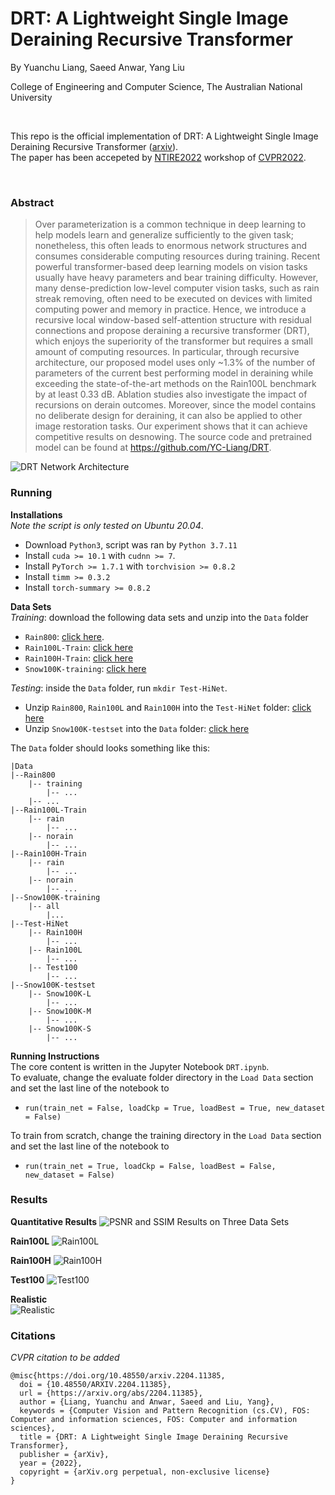 # DRT: A Lightweight Single Image Deraining Recursive Transformer
By Yuanchu Liang, Saeed Anwar, Yang Liu

College of Engineering and Computer Science, The Australian National University

</br>

This repo is the official implementation of DRT: A Lightweight Single Image Deraining Recursive Transformer ([arxiv](https://arxiv.org/abs/2204.11385)).  
The paper has been accepeted by [NTIRE2022](https://data.vision.ee.ethz.ch/cvl/ntire22/) workshop of [CVPR2022](https://cvpr2022.thecvf.com/).

</br>

### Abstract
> Over parameterization is a common technique in deep learning to help models learn and generalize sufficiently to the given task; nonetheless, this often leads to enormous network structures and consumes considerable computing resources during training. Recent powerful transformer-based deep learning models on vision tasks usually have heavy parameters and bear training difficulty. However, many dense-prediction low-level computer vision tasks, such as rain streak removing, often need to be executed on devices with limited computing power and memory in practice. Hence, we introduce a recursive local window-based self-attention structure with residual connections and propose deraining a recursive transformer (DRT), which enjoys the superiority of the transformer but requires a small amount of computing resources. In particular, through recursive architecture, our proposed model uses only ~1.3% of the number of parameters of the current best performing model in deraining while exceeding the state-of-the-art methods on the Rain100L benchmark by at least 0.33 dB. Ablation studies also investigate the impact of recursions on derain outcomes. Moreover, since the model contains no deliberate design for deraining, it can also be applied to other image restoration tasks. Our experiment shows that it can achieve competitive results on desnowing. The source code and pretrained model can be found at https://github.com/YC-Liang/DRT.

![DRT Network Architecture](https://github.com/YC-Liang/DRT/blob/main/Images/Network.png)

### Running
**Installations**</br>
*Note the script is only tested on Ubuntu 20.04*.
* Download `Python3`, script was ran by `Python 3.7.11`
* Install `cuda >= 10.1` with `cudnn >= 7`.
* Install `PyTorch >= 1.7.1` with `torchvision >= 0.8.2`
* Install `timm >= 0.3.2`
* Install `torch-summary >= 0.8.2`

**Data Sets**</br>
*Training*: download the following data sets and unzip into the `Data` folder </br>
* `Rain800`: [click here](https://github.com/hezhangsprinter/DID-MDN).
* `Rain100L-Train`: [click here](https://www.icst.pku.edu.cn/struct/Projects/joint_rain_removal.html)
* `Rain100H-Train`: [click here](https://www.icst.pku.edu.cn/struct/Projects/joint_rain_removal.html)
* `Snow100K-training`: [click here](https://sites.google.com/view/yunfuliu/desnownet)

*Testing*: inside the `Data` folder, run `mkdir Test-HiNet`. 
* Unzip `Rain800`, `Rain100L` and `Rain100H` into the `Test-HiNet` folder: [click here](https://github.com/megvii-model/HINet)
* Unzip `Snow100K-testset` into the `Data` folder: [click here](https://sites.google.com/view/yunfuliu/desnownet)

The `Data` folder should looks something like this:</br>
```
|Data
|--Rain800
    |-- training
        |-- ...
    |-- ...
|--Rain100L-Train
    |-- rain
        |-- ...
    |-- norain
        |-- ...
|--Rain100H-Train
    |-- rain
        |-- ...
    |-- norain
        |-- ...
|--Snow100K-training
    |-- all
        |...
|--Test-HiNet
    |-- Rain100H
        |-- ...
    |-- Rain100L
        |-- ...
    |-- Test100
        |-- ...
|--Snow100K-testset
    |-- Snow100K-L
        |-- ...
    |-- Snow100K-M
        |-- ...
    |-- Snow100K-S
        |-- ...
```

**Running Instructions**</br>
The core content is written in the Jupyter Notebook `DRT.ipynb`.</br>
To evaluate, change the evaluate folder directory in the `Load Data` section and set the last line of the notebook to </br>
* `run(train_net = False, loadCkp = True, loadBest = True, new_dataset = False)` </br>

To train from scratch, change the training directory in the `Load Data` section and set the last line of the notebook to
* `run(train_net = True, loadCkp = False, loadBest = False, new_dataset = False)`

### Results
**Quantitative Results**
![PSNR and SSIM Results on Three Data Sets](https://github.com/YC-Liang/DRT/blob/main/Images/PSNR_and_SSIM.png)

**Rain100L**
![Rain100L](https://github.com/YC-Liang/DRT/blob/main/Images/Rain100L.png)

**Rain100H**
![Rain100H](https://github.com/YC-Liang/DRT/blob/main/Images/Rain100H.png)

**Test100**
![Test100](https://github.com/YC-Liang/DRT/blob/main/Images/Test100.png)

**Realistic**  
![Realistic](https://github.com/YC-Liang/DRT/blob/main/Images/Real.png)


### Citations
*CVPR citation to be added*
```
@misc{https://doi.org/10.48550/arxiv.2204.11385,
  doi = {10.48550/ARXIV.2204.11385},
  url = {https://arxiv.org/abs/2204.11385},
  author = {Liang, Yuanchu and Anwar, Saeed and Liu, Yang},
  keywords = {Computer Vision and Pattern Recognition (cs.CV), FOS: Computer and information sciences, FOS: Computer and information sciences},
  title = {DRT: A Lightweight Single Image Deraining Recursive Transformer},
  publisher = {arXiv},
  year = {2022}, 
  copyright = {arXiv.org perpetual, non-exclusive license}
}
```



